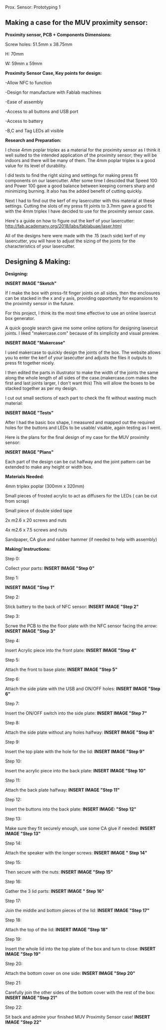 Prox. Sensor: Prototyping 1 

## **Making a case for the MUV proximity sensor:**




**Proximity sensor, PCB + Components Dimensions:**

Screw holes: 51.5mm x 38.75mm

H: 70mm

W: 59mm x 59mm

**Proximity Sensor Case, Key points for design:**

-Allow NFC to function

-Design for manufacture with Fablab machines

-Ease of assembly

-Access to all buttons and USB port

-Access to battery

-B,C and Tag LEDs all visible

**Research and Preparation:**

I chose 4mm poplar triplex as a material for the proximity sensor as I think it well suited to the intended application of the proximity sensor; they will be indoors and there will be many of them. The 4mm poplar triplex is a good value for its level of durability.

I did tests to find the right sizing and settings for making press fit components on our lasercutter. After some time I descided that Speed 100 and Power 100 gave a good balance between keeping corners sharp and minimizing burning. It also has the added benefit of cutting quickly.

Next I had to find out the kerf of my lasercutter with this material at these settings. Cutting the slots of my press fit joints to 3.7mm gave a good fit with the 4mm triplex I have decided to use for the proximity sensor case.

Here's a guide on how to figure out the kerf of your lasercutter:
http://fab.academany.org/2018/labs/fablabuae/laser.html

All of the designs here were made with the .15 (each side) kerf of my lasercutter, you will have to adjust the sizing of the joints for the characteristics of your lasercutter.

## **Designing & Making:**




**Designing:**

**INSERT IMAGE "Sketch"**

If I make the box with press-fit finger joints on all sides, then the enclosures can be stacked in the x and y axis, providing opportunity for expansions to the proximity sensor in the future.

For this project, I think its the most time effective to use an online lasercut box generator.

A quick google search gave me some online options for designing lasercut joints. I liked "makercase.com" because of its  simplicity and visual preview.

**INSERT IMAGE "Makercase"**

I used makercase to quickly design the joints of the box. The website allows you to enter the kerf of your lasecutter and adjusts the files it outputs to press fit together nicely.

I then edited the parts in illustrator to make the width of the joints the same along the whole length of all sides of the case.(makercase.com makes the first and last joints larger, I don't want this)  This will allow the boxes to be stacked together as per my design. 

I cut out small sections of each part to check the fit without wasting much material: 

**INSERT IMAGE "Tests"**

After I had the basic box shape, I measured and mapped out the required holes for the buttons and LEDs to be usable/ visable, again testing as I went.

Here is the plans for the final design of my case for the MUV proximity sensor:

**INSERT IMAGE "Plans"**

Each part of the design can be cut halfway and the joint pattern can be extended to make any height or width box.



**Materials Needed:**

4mm triplex poplar (300mm x 320mm)

Small pieces of frosted acrylic to act as diffusers for the LEDs ( can be cut from scrap)

Small piece of double sided tape

2x m2.6 x 20 screws and nuts

4x m2.6 x 7.5 screws and nuts

Sandpaper, CA glue and rubber hammer (if needed to help with assembly)

**Making/ Instructions:** 

Step 0:

Collect your parts:
**INSERT IMAGE "Step 0"**

Step 1:

**INSERT IMAGE "Step 1"**

Step 2: 

Stick battery to the back of NFC sensor:
**INSERT IMAGE "Step 2"**

Step 3: 

Scrwe the PCB to the the floor plate with the NFC sensor facing the arrow:
**INSERT IMAGE "Step 3"**

Step 4:

Insert Acrylic piece into the front plate:
**INSERT IMAGE "Step 4"**

Step 5:

Attach the front to base plate:
**INSERT IMAGE "Step 5"**

Step 6:

Attach the side plate with the USB and ON/OFF holes:
**INSERT IMAGE "Step 6"**

Step 7:

Insert the ON/OFF switch into the side plate:
**INSERT IMAGE "Step 7"**

Step 8:

Attach the side plate without any holes halfway:
**INSERT IMAGE "Step 8"**

Step 9: 

Insert the top plate with the hole for the lid:
**INSERT IMAGE "Step 9"**

Step 10:

Insert the acrylic piece into the back plate:
**INSERT IMAGE "Step 10"**

Step 11:

Attach the back plate halfway:
**INSERT IMAGE "Step 11"**

Step 12:

Insert the buttons into the back plate:
**INSERT IMAGE: "Step 12"**

Step 13:

Make sure they fit securely enough, use some CA glue if needed:
**INSERT IMAGE "Step 13"**

Step 14: 

Attach the speaker with the longer screws:
**INSERT IMAGE " Step 14"**

Step 15: 

Then secure with the nuts:
**INSERT IMAGE "Step 15"**

Step 16:

Gather the 3 lid parts:
**INSERT IMAGE " Step 16"**

Step 17:

Join the middle and bottom pieces of the lid:
**INSERT IMAGE "Step 17"**

Step 18:

Attach the top of the lid:
**INSERT IMAGE "Step 18"**

Step 19:

Insert the whole lid into the top plate of the box and turn to close:
**INSERT IMAGE "Step 19"**

Step 20:

Attach the bottom cover on one side:
**INSERT IMAGE "Step 20"**

Step 21: 

Carefully join the other sides of the bottom cover with the rest of the box:
**INSERT IMAGE "Step 21"**

Step 22:

Sit back and admire your finished MUV Proximity Sensor case!
**INSERT IMAGE "Step 22"**



















